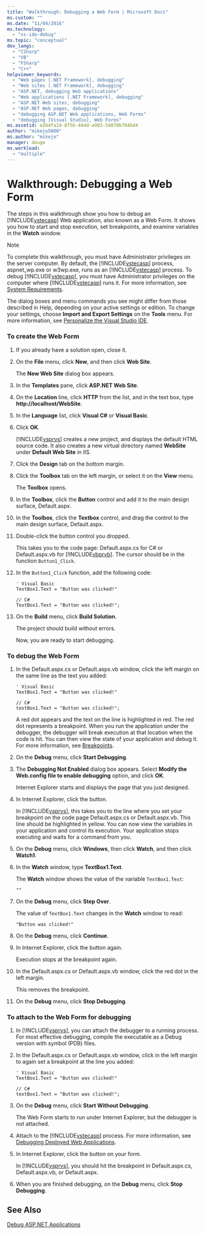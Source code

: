 ```yaml
---
title: "Walkthrough: Debugging a Web Form | Microsoft Docs"
ms.custom: ""
ms.date: "11/04/2016"
ms.technology: 
  - "vs-ide-debug"
ms.topic: "conceptual"
dev_langs: 
  - "CSharp"
  - "VB"
  - "FSharp"
  - "C++"
helpviewer_keywords: 
  - "Web pages [.NET Framework], debugging"
  - "Web sites [.NET Framework], debugging"
  - "ASP.NET, debugging Web applications"
  - "Web applications [.NET Framework], debugging"
  - "ASP.NET Web sites, debugging"
  - "ASP.NET Web pages, debugging"
  - "debugging ASP.NET Web applications, Web Forms"
  - "debugging [Visual Studio], Web Forms"
ms.assetid: e2b4fa14-8f5b-444d-a903-54070b784bd4
author: "mikejo5000"
ms.author: "mikejo"
manager: douge
ms.workload: 
  - "multiple"
---
```

# Walkthrough: Debugging a Web Form
The steps in this walkthrough show you how to debug an [!INCLUDE[vstecasp](../code-quality/includes/vstecasp_md.md)] Web application, also known as a Web Form. It shows you how to start and stop execution, set breakpoints, and examine variables in the **Watch** window.  
  
> [!NOTE]
>  To complete this walkthrough, you must have Administrator privileges on the server computer. By default, the [!INCLUDE[vstecasp](../code-quality/includes/vstecasp_md.md)] process, aspnet_wp.exe or w3wp.exe, runs as an [!INCLUDE[vstecasp](../code-quality/includes/vstecasp_md.md)] process. To debug [!INCLUDE[vstecasp](../code-quality/includes/vstecasp_md.md)], you must have Administrator privileges on the computer where [!INCLUDE[vstecasp](../code-quality/includes/vstecasp_md.md)] runs it. For more information, see [System Requirements](../debugger/aspnet-debugging-system-requirements.md).  
  
 The dialog boxes and menu commands you see might differ from those described in Help, depending on your active settings or edition. To change your settings, choose **Import and Export Settings** on the **Tools** menu. For more information, see [Personalize the Visual Studio IDE](../ide/personalizing-the-visual-studio-ide.md).  
  
### To create the Web Form  
  
1.  If you already have a solution open, close it.  
  
2.  On the **File** menu, click **New**, and then click **Web Site**.  
  
     The **New Web Site** dialog box appears.  
  
3.  In the **Templates** pane, click **ASP.NET Web Site**.  
  
4.  On the **Location** line, click **HTTP** from the list, and in the text box, type **http://localhost/WebSite**.  
  
5.  In the **Language** list, click **Visual C#** or **Visual Basic**.  
  
6.  Click **OK**.  
  
     [!INCLUDE[vsprvs](../code-quality/includes/vsprvs_md.md)] creates a new project, and displays the default HTML source code. It also creates a new virtual directory named **WebSite** under **Default Web Site** in IIS.  
  
7.  Click the **Design** tab on the bottom margin.  
  
8.  Click the **Toolbox** tab on the left margin, or select it on the **View** menu.  
  
     The **Toolbox** opens.  
  
9. In the **Toolbox**, click the **Button** control and add it to the main design surface, Default.aspx.  
  
10. In the **Toolbox**, click the **Textbox** control, and drag the control to the main design surface, Default.aspx.  
  
11. Double-click the button control you dropped.  
  
     This takes you to the code page: Default.aspx.cs for C# or Default.aspx.vb for [!INCLUDE[vbprvb](../code-quality/includes/vbprvb_md.md)]. The cursor should be in the function `Button1_Click`.  
  
12. In the `Button1_Click` function, add the following code:  
  
    ```  
    ' Visual Basic  
    TextBox1.Text = "Button was clicked!"  
  
    // C#  
    TextBox1.Text = "Button was clicked!";  
    ```  
  
13. On the **Build** menu, click **Build Solution**.  
  
     The project should build without errors.  
  
     Now, you are ready to start debugging.  
  
### To debug the Web Form  
  
1.  In the Default.aspx.cs or Default.aspx.vb window, click the left margin on the same line as the text you added:  
  
    ```  
    ' Visual Basic  
    TextBox1.Text = "Button was clicked!"  
  
    // C#  
    textBox1.Text = "Button was clicked!";  
    ```  
  
     A red dot appears and the text on the line is highlighted in red. The red dot represents a breakpoint. When you run the application under the debugger, the debugger will break execution at that location when the code is hit. You can then view the state of your application and debug it. For more information, see [Breakpoints](http://msdn.microsoft.com/en-us/fe4eedc1-71aa-4928-962f-0912c334d583).  
  
2.  On the **Debug** menu, click **Start Debugging**.  
  
3.  The **Debugging Not Enabled** dialog box appears. Select **Modify the Web.config file to enable debugging** option, and click **OK**.  
  
     Internet Explorer starts and displays the page that you just designed.  
  
4.  In Internet Explorer, click the button.  
  
     In [!INCLUDE[vsprvs](../code-quality/includes/vsprvs_md.md)], this takes you to the line where you set your breakpoint on the code page Default.aspx.cs or Default.aspx.vb. This line should be highlighted in yellow. You can now view the variables in your application and control its execution. Your application stops executing and waits for a command from you.  
  
5.  On the **Debug** menu, click **Windows**, then click **Watch**, and then click **Watch1**.  
  
6.  In the **Watch** window, type **TextBox1.Text**.  
  
     The **Watch** window shows the value of the variable `TextBox1.Text`:  
  
    ```  
    ""  
    ```  
  
7.  On the **Debug** menu, click **Step Over**.  
  
     The value of `TextBox1.Text` changes in the **Watch** window to read:  
  
    ```  
    "Button was clicked!"  
    ```  
  
8.  On the **Debug** menu, click **Continue**.  
  
9. In Internet Explorer, click the button again.  
  
     Execution stops at the breakpoint again.  
  
10. In the Default.aspx.cs or Default.aspx.vb window, click the red dot in the left margin.  
  
     This removes the breakpoint.  
  
11. On the **Debug** menu, click **Stop Debugging**.  
  
### To attach to the Web Form for debugging  
  
1.  In [!INCLUDE[vsprvs](../code-quality/includes/vsprvs_md.md)], you can attach the debugger to a running process. For most effective debugging, compile the executable as a Debug version with symbol (PDB) files.  
  
2.  In the Default.aspx.cs or Default.aspx.vb window, click in the left margin to again set a breakpoint at the line you added:  
  
    ```  
    ' Visual Basic  
    TextBox1.Text = "Button was clicked!"  
  
    // C#  
    textBox1.Text = "Button was clicked!";  
    ```  
  
3.  On the **Debug** menu, click **Start Without Debugging**.  
  
     The Web Form starts to run under Internet Explorer, but the debugger is not attached.  
  
4.  Attach to the [!INCLUDE[vstecasp](../code-quality/includes/vstecasp_md.md)] process. For more information, see [Debugging Deployed Web Applications](../debugger/debugging-deployed-web-applications.md).  
  
5.  In Internet Explorer, click the button on your form.  
  
     In [!INCLUDE[vsprvs](../code-quality/includes/vsprvs_md.md)], you should hit the breakpoint in Default.aspx.cs, Default.aspx.vb, or Default.aspx.  
  
6.  When you are finished debugging, on the **Debug** menu, click **Stop Debugging**.  
  
## See Also  
 [Debug ASP.NET Applications](../debugger/how-to-enable-debugging-for-aspnet-applications.md)